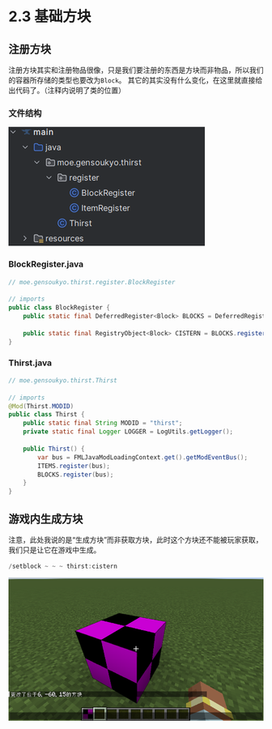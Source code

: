# 2.3 基础方块
## 注册方块
注册方块其实和注册物品很像，只是我们要注册的东西是方块而非物品，所以我们的容器所存储的类型也要改为`Block`。
其它的其实没有什么变化，在这里就直接给出代码了。（注释内说明了类的位置）
### 文件结构

![文件结构](images/structure_2_3.png)

### BlockRegister.java
```java
// moe.gensoukyo.thirst.register.BlockRegister

// imports
public class BlockRegister {
    public static final DeferredRegister<Block> BLOCKS = DeferredRegister.create(ForgeRegistries.BLOCKS, MODID);

    public static final RegistryObject<Block> CISTERN = BLOCKS.register("cistern", () -> new Block(BlockBehaviour.Properties.of()));
}
```
### Thirst.java
```java
// moe.gensoukyo.thirst.Thirst

// imports
@Mod(Thirst.MODID)
public class Thirst {
    public static final String MODID = "thirst";
    private static final Logger LOGGER = LogUtils.getLogger();

    public Thirst() {
        var bus = FMLJavaModLoadingContext.get().getModEventBus();
        ITEMS.register(bus);
        BLOCKS.register(bus);
    }
}
```
## 游戏内生成方块
注意，此处我说的是“生成方块”而非获取方块，此时这个方块还不能被玩家获取，我们只是让它在游戏中生成。
```java
/setblock ~ ~ ~ thirst:cistern
```
![生成方块](images/empty_block.png)